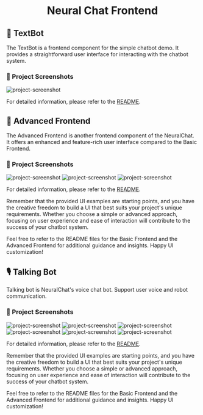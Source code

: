 <h1 align="center" id="title">Neural Chat Frontend</h1>

## 🚀 TextBot

The TextBot is a frontend component for the simple chatbot demo. It provides a straightforward user interface for interacting with the chatbot system.

### 📸 Project Screenshots

![project-screenshot](https://i.imgur.com/Kjsw5Pb.png)

For detailed information, please refer to the [README](./basic_frontend/README.md).

## 🚀 Advanced Frontend

The Advanced Frontend is another frontend component of the NeuralChat. It offers an enhanced and feature-rich user interface compared to the Basic Frontend.

### 📸 Project Screenshots

![project-screenshot](https://i.imgur.com/a3dtpG3.png)
![project-screenshot](https://i.imgur.com/8T5Yh5I.png)
![project-screenshot](https://i.imgur.com/KCaAIlV.png)

For detailed information, please refer to the [README](./advanced_frontend/README.md).

Remember that the provided UI examples are starting points, and you have the creative freedom to build a UI that best suits your project's unique requirements. Whether you choose a simple or advanced approach, focusing on user experience and ease of interaction will contribute to the success of your chatbot system.

Feel free to refer to the README files for the Basic Frontend and the Advanced Frontend for additional guidance and insights. Happy UI customization!

## 🎙️ Talking Bot

Talking bot is NeuralChat's voice chat bot. Support user voice and robot communication.

### 📸 Project Screenshots

![project-screenshot](https://i.imgur.com/YKGXQKU.png)
![project-screenshot](https://i.imgur.com/S5Zljt1.png)
![project-screenshot](https://i.imgur.com/hWB7BDb.png)
![project-screenshot](https://i.imgur.com/DYNPdSE.png)
![project-screenshot](https://i.imgur.com/9518rja.png)
![project-screenshot](https://i.imgur.com/VClUBR4.png)

For detailed information, please refer to the [README](./talkingbot/README.md).

Remember that the provided UI examples are starting points, and you have the creative freedom to build a UI that best suits your project's unique requirements. Whether you choose a simple or advanced approach, focusing on user experience and ease of interaction will contribute to the success of your chatbot system.

Feel free to refer to the README files for the Basic Frontend and the Advanced Frontend for additional guidance and insights. Happy UI customization!